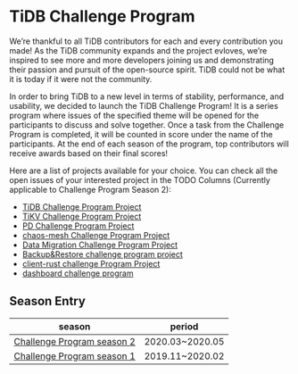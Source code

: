 # TiDB Challenge Program

We’re thankful to all TiDB contributors for each and every contribution you made! As the TiDB community expands and the project evloves, we’re inspired to see more and more developers joining us and demonstrating their passion and pursuit of the open-source spirit. TiDB could not be what it is today if it were not the community.

In order to bring TiDB to a new level in terms of stability, performance, and usability, we decided to launch the TiDB Challenge Program! It is a series program where issues of the specified theme will be opened for the participants to discuss and solve together. Once a task from the Challenge Program is completed, it will be counted in score under the name of the participants. At the end of each season of the program, top contributors will receive awards based on their final scores!

Here are a list of projects available for your choice. You can check all the open issues of your interested project in the TODO Columns (Currently applicable to Challenge Program Season 2):

- [TiDB Challenge Program Project](https://github.com/pingcap/tidb/projects/26)
- [TiKV Challenge Program Project](https://github.com/tikv/tikv/projects/20)
- [PD Challenge Program Project](https://github.com/pingcap/pd/projects/2) 
- [chaos-mesh Challenge Program Project](https://github.com/pingcap/chaos-mesh/projects/14)
- [Data Migration Challenge Program Project](https://github.com/pingcap/dm/projects/1)
- [Backup&Restore challenge program project](https://github.com/pingcap/br/projects/1)
- [client-rust challenge Program Project](https://github.com/tikv/client-rust/projects/3) 
- [dashboard challenge program](https://github.com/pingcap-incubator/tidb-dashboard/projects/17)

## Season Entry

| season                                                      | period          |
| ----------------------------------------------------------- | --------------- |
| [Challenge Program season 2](challenge-program-season-2.md) | 2020.03~2020.05 |
| [Challenge Program season 1](challenge-program-season-1.md) | 2019.11~2020.02 |
